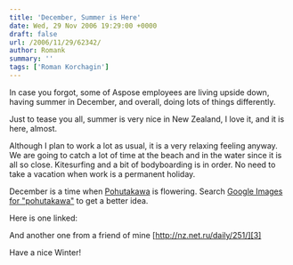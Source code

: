 ```yaml
---
title: 'December, Summer is Here'
date: Wed, 29 Nov 2006 19:29:00 +0000
draft: false
url: /2006/11/29/62342/
author: Romank
summary: ''
tags: ['Roman Korchagin']
---
```


In case you forgot, some of Aspose employees are living upside down, having summer in December, and overall, doing lots of things differently.

Just to tease you all, summer is very nice in New Zealand, I love it, and it is here, almost.

Although I plan to work a lot as usual, it is a very relaxing feeling anyway. We are going to catch a lot of time at the beach and in the water since it is all so close. Kitesurfing and a bit of bodyboarding is in order. No need to take a vacation when work is a permanent holiday.

December is a time when [Pohutakawa][1] is flowering. Search [Google Images for "pohutakawa"][2] to get a better idea.

Here is one linked:

And another one from a friend of mine [http://nz.net.ru/daily/251/][3]

Have a nice Winter!




[1]: http://en.wikipedia.org/wiki/Pohutukawa
[2]: http://images.google.co.nz/images?q=pohutakawa&ndsp=18&svnum=10&hl=en&lr=&safe=off&start=0&sa=N
[3]: http://nz.net.ru/daily/251/



